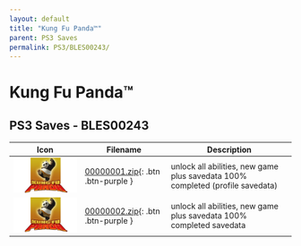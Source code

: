 ```yaml
---
layout: default
title: "Kung Fu Panda™"
parent: PS3 Saves
permalink: PS3/BLES00243/
---
```

# Kung Fu Panda™

## PS3 Saves - BLES00243

| Icon | Filename | Description |
|------|----------|-------------|
| ![Kung Fu Panda™](ICON0.PNG) | [00000001.zip](00000001.zip){: .btn .btn-purple } | unlock all abilities, new game plus savedata 100% completed (profile savedata) |
| ![Kung Fu Panda™](ICON0.PNG) | [00000002.zip](00000002.zip){: .btn .btn-purple } | unlock all abilities, new game plus savedata 100% completed savedata |
